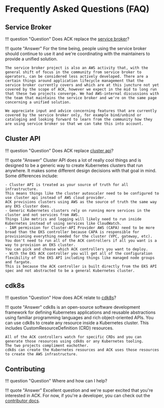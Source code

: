 # Frequently Asked Questions (FAQ)

## Service Broker

!!! question "Question"
    Does ACK replace the [service broker](https://svc-cat.io/)?

!!! quote "Answer"
    For the time being, people using the service broker should continue to use it and we're coordinating with the maintainers to provide a unified solution.

    The service broker project is also an AWS activity that, with the general shift of focus in the community from service broker to operators, can be considered less actively developed. There are a certain things around application lifecycle management that the service broker currently covers and which are at this juncture not yet covered by the scope of ACK, however we expect in the mid to long run that these two projects converge. We had AWS-internal discussions with the team that maintains the service broker and we're on the same page concerning a unified solution.

    We appreciate input and advice concerning features that are currently covered by the service broker only, for example bind/unbind or cataloging and looking forward to learn from the community how they are using service broker so that we can take this into account.

## Cluster API

!!! question "Question"
    Does ACK replace [cluster api](https://github.com/kubernetes-sigs/cluster-api)?

!!! quote "Answer"
    Cluster API does a lot of really cool things and is designed to be a generic way to create Kubernetes clusters that run anywhere.
    It makes some different design decisions with that goal in mind.
    Some differences include:

    - Cluster API is treated as your source of truth for all infrastructure.
    This means things like the cluster autoscaler need to be configured to use cluster api instead of AWS cloud provider.
    ACK provisions clusters using AWS as the source of truth the same way any EKS cluster does.
    - Generic Kubernetes clusters rely on running more services in the cluster and not services from AWS.
    Things like metrics and logging will likely need to run inside Kubernetes instead of using services like CloudWatch.
    - IAM permission for Cluster-API Provider AWS (CAPA) need to be more broad than the EKS controller because CAPA is responsible for provisioning everything needed for the cluster (VPC, gateway, etc).
    You don't need to run all of the ACK controllers if all you want is a way to provision an EKS cluster.
    You can pick and choose which ACK controllers you want to deploy.
    - With the EKS ACK controller you will get all of the configuration flexibility of the EKS API including things like managed node groups and fargate.
    This is because the ACK controller is built directly from the EKS API spec and not abstracted to be a general Kubernetes cluster.

## cdk8s

!!! question "Question"
    How does ACK relate to [cdk8s](https://cdk8s.io/)?

!!! quote "Answer"
    cdk8s is an open-source software development framework for defining Kubernetes applications and reusable abstractions using familiar programming languages and rich object-oriented APIs.
    You can use cdk8s to create any resource inside a Kubernetes cluster.
    This includes CustomResourceDefinition (CRD) resources.
    
    All of the ACK controllers watch for specific CRDs and you can generate those resources using cdk8s or any Kubernetes tooling.
    The two projects compliment eachother.
    cdk8s can create the Kubernetes resources and ACK uses those resources to create the AWS infrastructure.

## Contributing

!!! question "Question"
    Where and how can I help?

!!! quote "Answer"
    Excellent question and we're super excited that you're interested in ACK.
    For now, if you're a developer, you can check out the [contributor docs](../../dev-docs/overview/).